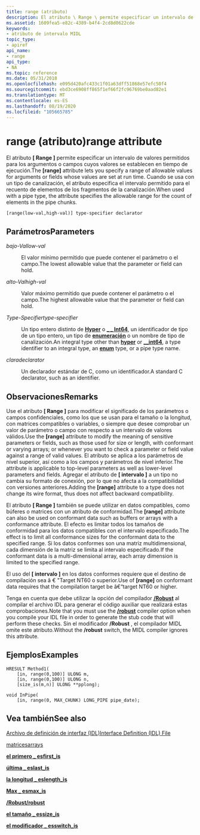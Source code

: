 ```yaml
---
title: range (atributo)
description: El atributo \ Range \ permite especificar un intervalo de valores permitidos para los argumentos o campos cuyos valores se establecen en tiempo de ejecución. Cuando se usa con un tipo de canalización, el atributo especifica el intervalo permitido para el recuento de elementos de los fragmentos de la canalización.
ms.assetid: 1609fea5-e82c-4389-b4f4-2cd8d0622cde
keywords:
- atributo de intervalo MIDL
topic_type:
- apiref
api_name:
- range
api_type:
- NA
ms.topic: reference
ms.date: 05/31/2018
ms.openlocfilehash: e095d420afc433c1f01a63dff51868e57efc50f4
ms.sourcegitcommit: ebd3ce6908ff865f1ef66f2fc96769be0aad82e1
ms.translationtype: MT
ms.contentlocale: es-ES
ms.lasthandoff: 08/19/2020
ms.locfileid: "105665785"
---
```

# <a name="range-attribute"></a><span data-ttu-id="856d6-105">range (atributo)</span><span class="sxs-lookup"><span data-stu-id="856d6-105">range attribute</span></span>

<span data-ttu-id="856d6-106">El atributo **\[ Range \]** permite especificar un intervalo de valores permitidos para los argumentos o campos cuyos valores se establecen en tiempo de ejecución.</span><span class="sxs-lookup"><span data-stu-id="856d6-106">The **\[range\]** attribute lets you specify a range of allowable values for arguments or fields whose values are set at run time.</span></span> <span data-ttu-id="856d6-107">Cuando se usa con un tipo de canalización, el atributo especifica el intervalo permitido para el recuento de elementos de los fragmentos de la canalización.</span><span class="sxs-lookup"><span data-stu-id="856d6-107">When used with a pipe type, the attribute specifies the allowable range for the count of elements in the pipe chunks.</span></span>

``` syntax
[range(low-val,high-val)] type-specifier declarator
```

## <a name="parameters"></a><span data-ttu-id="856d6-108">Parámetros</span><span class="sxs-lookup"><span data-stu-id="856d6-108">Parameters</span></span>

<dl> <dt>

<span data-ttu-id="856d6-109">*bajo-Val*</span><span class="sxs-lookup"><span data-stu-id="856d6-109">*low-val*</span></span> 
</dt> <dd>

<span data-ttu-id="856d6-110">El valor mínimo permitido que puede contener el parámetro o el campo.</span><span class="sxs-lookup"><span data-stu-id="856d6-110">The lowest allowable value that the parameter or field can hold.</span></span>

</dd> <dt>

<span data-ttu-id="856d6-111">*alto-Val*</span><span class="sxs-lookup"><span data-stu-id="856d6-111">*high-val*</span></span> 
</dt> <dd>

<span data-ttu-id="856d6-112">Valor máximo permitido que puede contener el parámetro o el campo.</span><span class="sxs-lookup"><span data-stu-id="856d6-112">The highest allowable value that the parameter or field can hold.</span></span>

</dd> <dt>

<span data-ttu-id="856d6-113">*Type-Specifier*</span><span class="sxs-lookup"><span data-stu-id="856d6-113">*type-specifier*</span></span> 
</dt> <dd>

<span data-ttu-id="856d6-114">Un tipo entero distinto de [**Hyper**](hyper.md) o [**\_ \_ Int64**](--int64.md), un identificador de tipo de un tipo entero, un tipo de [**enumeración**](enum.md) o un nombre de tipo de canalización.</span><span class="sxs-lookup"><span data-stu-id="856d6-114">An integral type other than [**hyper**](hyper.md) or [**\_\_int64**](--int64.md), a type identifier to an integral type, an [**enum**](enum.md) type, or a pipe type name.</span></span>

</dd> <dt>

<span data-ttu-id="856d6-115">*clara*</span><span class="sxs-lookup"><span data-stu-id="856d6-115">*declarator*</span></span> 
</dt> <dd>

<span data-ttu-id="856d6-116">Un declarador estándar de C, como un identificador.</span><span class="sxs-lookup"><span data-stu-id="856d6-116">A standard C declarator, such as an identifier.</span></span>

</dd> </dl>

## <a name="remarks"></a><span data-ttu-id="856d6-117">Observaciones</span><span class="sxs-lookup"><span data-stu-id="856d6-117">Remarks</span></span>

<span data-ttu-id="856d6-118">Use el atributo **\[ Range \]** para modificar el significado de los parámetros o campos confidenciales, como los que se usan para el tamaño o la longitud, con matrices compatibles o variables, o siempre que desee comprobar un valor de parámetro o campo con respecto a un intervalo de valores válidos.</span><span class="sxs-lookup"><span data-stu-id="856d6-118">Use the **\[range\]** attribute to modify the meaning of sensitive parameters or fields, such as those used for size or length, with conformant or varying arrays; or whenever you want to check a parameter or field value against a range of valid values.</span></span> <span data-ttu-id="856d6-119">El atributo se aplica a los parámetros de nivel superior, así como a los campos y parámetros de nivel inferior.</span><span class="sxs-lookup"><span data-stu-id="856d6-119">The attribute is applicable to top-level parameters as well as lower-level parameters and fields.</span></span> <span data-ttu-id="856d6-120">Agregar el atributo de **\[ intervalo \]** a un tipo no cambia su formato de conexión, por lo que no afecta a la compatibilidad con versiones anteriores.</span><span class="sxs-lookup"><span data-stu-id="856d6-120">Adding the **\[range\]** attribute to a type does not change its wire format, thus does not affect backward compatibility.</span></span>

<span data-ttu-id="856d6-121">El atributo **\[ Range \]** también se puede utilizar en datos compatibles, como búferes o matrices con un atributo de conformidad.</span><span class="sxs-lookup"><span data-stu-id="856d6-121">The **\[range\]** attribute can also be used on conformant data such as buffers or arrays with a conformance attribute.</span></span> <span data-ttu-id="856d6-122">El efecto es limitar todos los tamaños de conformidad para los datos compatibles con el intervalo especificado.</span><span class="sxs-lookup"><span data-stu-id="856d6-122">The effect is to limit all conformance sizes for the conformant data to the specified range.</span></span> <span data-ttu-id="856d6-123">Si los datos conformes son una matriz multidimensional, cada dimensión de la matriz se limita al intervalo especificado.</span><span class="sxs-lookup"><span data-stu-id="856d6-123">If the conformant data is a multi-dimensional array, each array dimension is limited to the specified range.</span></span>

<span data-ttu-id="856d6-124">El uso del **\[ intervalo \]** en los datos conformes requiere que el destino de compilación sea â € "Target NT60 o superior.</span><span class="sxs-lookup"><span data-stu-id="856d6-124">Use of **\[range\]** on conformant data requires that the compilation target be â€“target NT60 or higher.</span></span>

<span data-ttu-id="856d6-125">Tenga en cuenta que debe utilizar la opción del compilador [**/Robust**](-robust.md) al compilar el archivo IDL para generar el código auxiliar que realizará estas comprobaciones.</span><span class="sxs-lookup"><span data-stu-id="856d6-125">Note that you must use the [**/robust**](-robust.md) compiler option when you compile your IDL file in order to generate the stub code that will perform these checks.</span></span> <span data-ttu-id="856d6-126">Sin el modificador **/Robust** , el compilador MIDL omite este atributo.</span><span class="sxs-lookup"><span data-stu-id="856d6-126">Without the **/robust** switch, the MIDL compiler ignores this attribute.</span></span>

## <a name="examples"></a><span data-ttu-id="856d6-127">Ejemplos</span><span class="sxs-lookup"><span data-stu-id="856d6-127">Examples</span></span>

``` syntax
HRESULT Method1(
    [in, range(0,100)] ULONG m,
    [in, range(0,100)] ULONG n,
    [size_is(m,n)] ULONG **pplong);

void InPipe(
    [in, range(0, MAX_CHUNK) LONG_PIPE pipe_date);
```

## <a name="see-also"></a><span data-ttu-id="856d6-128">Vea también</span><span class="sxs-lookup"><span data-stu-id="856d6-128">See also</span></span>

<dl> <dt>

[<span data-ttu-id="856d6-129">Archivo de definición de interfaz (IDL)</span><span class="sxs-lookup"><span data-stu-id="856d6-129">Interface Definition (IDL) File</span></span>](interface-definition-idl-file.md)
</dt> <dt>

[<span data-ttu-id="856d6-130">matrices</span><span class="sxs-lookup"><span data-stu-id="856d6-130">arrays</span></span>](/windows/desktop/Rpc/arrays)
</dt> <dt>

[<span data-ttu-id="856d6-131">**el primero \_ es**</span><span class="sxs-lookup"><span data-stu-id="856d6-131">**first\_is**</span></span>](first-is.md)
</dt> <dt>

[<span data-ttu-id="856d6-132">**última \_ es**</span><span class="sxs-lookup"><span data-stu-id="856d6-132">**last\_is**</span></span>](last-is.md)
</dt> <dt>

[<span data-ttu-id="856d6-133">**la longitud \_ es**</span><span class="sxs-lookup"><span data-stu-id="856d6-133">**length\_is**</span></span>](length-is.md)
</dt> <dt>

[<span data-ttu-id="856d6-134">**Max \_ es**</span><span class="sxs-lookup"><span data-stu-id="856d6-134">**max\_is**</span></span>](max-is.md)
</dt> <dt>

[<span data-ttu-id="856d6-135">**/Robust**</span><span class="sxs-lookup"><span data-stu-id="856d6-135">**/robust**</span></span>](-robust.md)
</dt> <dt>

[<span data-ttu-id="856d6-136">**el tamaño \_ es**</span><span class="sxs-lookup"><span data-stu-id="856d6-136">**size\_is**</span></span>](size-is.md)
</dt> <dt>

[<span data-ttu-id="856d6-137">**el modificador \_ es**</span><span class="sxs-lookup"><span data-stu-id="856d6-137">**switch\_is**</span></span>](switch-is.md)
</dt> </dl>

 

 